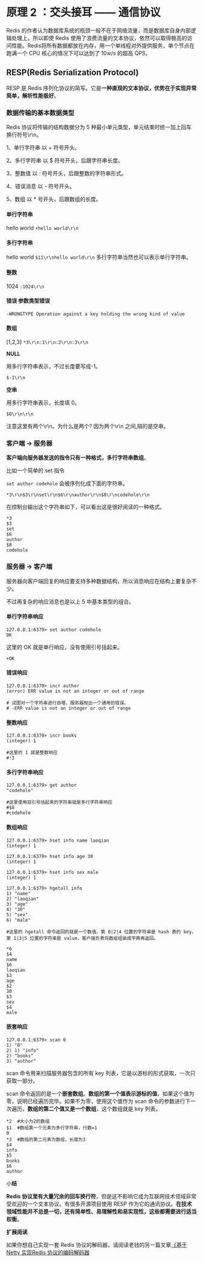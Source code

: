 # 原理 **2** ：交**头接耳 ——** 通信**协议**

Redis 的作者认为数据库系统的瓶颈一般不在于网络流量，而是数据库自身内部逻辑处理上。所以即使 Redis 使用了浪费流量的文本协议，依然可以取得极高的访问性能。Redis将所有数据都放在内存，用一个单线程对外提供服务，单个节点在跑满一个 CPU 核心的情况下可以达到了 10w/s 的超高 QPS。

## **RESP(Redis Serialization Protocol)**

RESP 是 Redis 序列化协议的简写。它是**一种直观的文本协议，优势在于实现异常简单，解析性能极好**。

### 数据传输的基本数据类型

Redis 协议将传输的结构数据分为 5 种最小单元类型，单元结束时统一加上回车换行符号\r\n。

1、单行字符串 以 + 符号开头。

2、多行字符串 以 $ 符号开头，后跟字符串长度。

3、整数值 以 : 符号开头，后跟整数的字符串形式。

4、错误消息 以 - 符号开头。

5、数组 以 * 号开头，后跟数组的长度。

#### 单行字符串

 hello world   `+hello world\r\n`

#### 多行字符串 

hello world  `$11\r\nhello world\r\n`   多行字符串当然也可以表示单行字符串。

#### 整数

1024  `:1024\r\n`

#### 错误 参数类型错误

`-WRONGTYPE Operation against a key holding the wrong kind of value`

#### 数组 

[1,2,3]  `*3\r\n:1\r\n:2\r\n:3\r\n`

**NULL** 

用多行字符串表示，不过长度要写成-1。

`$-1\r\n`

**空串** 

用多行字符串表示，长度填 0。

`$0\r\n\r\n`

注意这里有两个\r\n。为什么是两个? 因为两个\r\n 之间,隔的是空串。

### 客**户端 ->** 服**务器**

**客户端向服务器发送的指令只有一种格式，多行字符串数组**。

比如一个简单的 set 指令

`set author codehole` 会被序列化成下面的字符串。

`*3\r\n$3\r\nset\r\n$6\r\nauthor\r\n$8\r\ncodehole\r\n`

在控制台输出这个字符串如下，可以看出这是很好阅读的一种格式。

```shell
*3
$3
set
$6
author
$8
codehole
```

### 服**务器 ->** 客**户端**

服务器向客户端回复的响应要支持多种数据结构，所以消息响应在结构上要复杂不少。

不过再复杂的响应消息也是以上 5 中基本类型的组合。

#### 单行字符串响应

```shell
127.0.0.1:6379> set author codehole
OK
```

这里的 OK 就是单行响应，没有使用引号括起来。

`+OK`

#### 错误响应

```shell
127.0.0.1:6379> incr author
(error) ERR value is not an integer or out of range

# 试图对一个字符串进行自增，服务器抛出一个通用的错误。
# -ERR value is not an integer or out of range
```

#### 整数响应

```shell
127.0.0.1:6379> incr books
(integer) 1

#这里的 1 就是整数响应
#:1
```

#### 多行字符串响应

```shell
127.0.0.1:6379> get author
"codehole"

#这里使用双引号括起来的字符串就是多行字符串响应
#$8
#codehole
```

#### 数组响应

```shell
127.0.0.1:6379> hset info name laoqian
(integer) 1

127.0.0.1:6379> hset info age 30
(integer) 1

127.0.0.1:6379> hset info sex male
(integer) 1

127.0.0.1:6379> hgetall info
1) "name"
2) "laoqian"
3) "age"
4) "30"
5) "sex"
6) "male"

#这里的 hgetall 命令返回的就是一个数值，第 0|2|4 位置的字符串是 hash 表的 key，第 1|3|5 位置的字符串是 value，客户端负责将数组组装成字典再返回。

*6
$4
name
$6
laoqian
$3
age
$2
30
$3
sex
$4
male
```



#### 嵌套响应

```shell
127.0.0.1:6379> scan 0
1) "0"
2) 1) "info"
2) "books"
3) "author"
```



scan 命令用来扫描服务器包含的所有 key 列表，它是以游标的形式获取，一次只获取一部分。

scan 命令返回的是一个**嵌套数组**。**数组的第一个值表示游标的值**，如果这个值为零，说明已经遍历完毕。如果不为零，使用这个值作为 scan 命令的参数进行下一次遍历。**数组的第二个值又是一个数组**，这个数组就是 key 列表。

```shell
*2  #大小为2的数组
$1  #数组第一个元素为多行字符串，行数=1
0
*3  #数组的第二元素为数组，长度为3
$4
info
$5
books
$6
author
```



小**结**

**Redis 协议里有大量冗余的回车换行符**，但是这不影响它成为互联网技术领域非常受欢迎的一个文本协议。有很多开源项目使用 RESP 作为它的通讯协议。**在技术领域性能并不总是一切，还有简单性、易理解性和易实现性，这些都需要进行适当权衡**。

**扩展阅读**

如果你想自己实现一套 Redis 协议的解码器，请阅读老钱的另一篇文章[《基于 Netty 实现Redis 协议的编码解码器](https://juejin.im/post/5aaf1e0af265da2381556c0e)